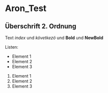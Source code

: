 # Aron_Test

## Überschrift 2. Ordnung

Text *index* und _következö_ und **Bold** und __NewBold__

Listen:
- Element 1
- Element 2
- Element 3

1. Element 1
2. Element 2
3. Element 3
